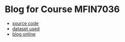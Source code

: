 # Blog for Course MFIN7036

- [source code](https://github.com/Insight-Group/MFIN7036/tree/master/code)
- [dataset used](https://github.com/Insight-Group/MFIN7036/tree/master/dataset)
- [blog online](https://insight-group.github.io/MFIN7036)

